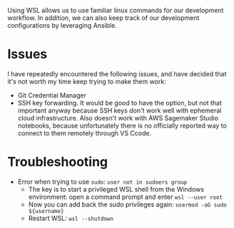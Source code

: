 Using WSL allows us to use familiar linux commands for our development workflow. In addition, we can also keep track of our development configurations by leveraging Ansible.

# Issues
I have repeatedly encountered the following issues, and have decided that it's not worth my time keep trying to make them work:
- Git Credential Manager
- SSH key forwarding. It would be good to have the option, but not that important anyway because SSH keys don't work well with ephemeral cloud infrastructure. Also doesn't work with AWS Sagemaker Studio notebooks, because unfortunately there is no officially reported way to connect to them remotely through VS Ccode.


# Troubleshooting
- Error when trying to use `sudo`: `user not in sudoers group`
  - The key is to start a privileged WSL shell from the Windows environment: open a command prompt and enter `wsl --user root`
  - Now you can add back the sudo privileges again: `usermod -aG sudo ${username}`
  - Restart WSL: `wsl --shutdown`